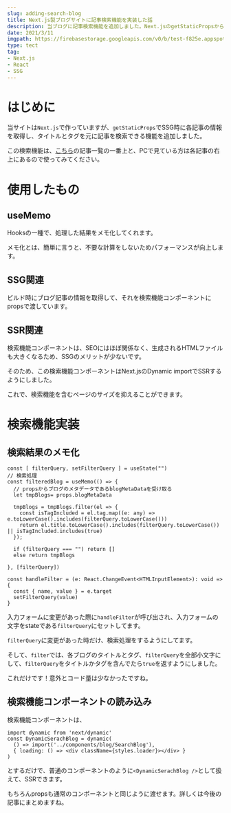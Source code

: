```yaml
---
slug: adding-search-blog
title: Next.js製ブログサイトに記事検索機能を実装した話
description: 当ブログに記事検索機能を追加しました。Next.jsのgetStaticPropsから得た情報を元に、検索できるようにしました。また、ReactのuseMemoを使うことでメモ化させることで余計な再計算を防いでます。Dynamic importも使ってます。
date: 2021/3/11
imgpath: https://firebasestorage.googleapis.com/v0/b/test-f825e.appspot.com/o/images%2Fblog%2Fblog-icon%2Fnextjs-3.svg?alt=media&token=2caf9210-05c4-46e3-87c3-c369ab5c0db0
type: tect
tag: 
- Next.js
- React
- SSG
---
```


# はじめに
当サイトは`Next.js`で作っていますが、`getStaticProps`でSSG時に各記事の情報を取得し、タイトルとタグを元に記事を検索できる機能を追加しました。

この検索機能は、[こちら](https://nosuke-blog.site/articles)の記事一覧の一番上と、PCで見ている方は各記事の右上にあるので使ってみてください。

# 使用したもの
## useMemo
Hooksの一種で、処理した結果をメモ化してくれます。

メモ化とは、簡単に言うと、不要な計算をしないためパフォーマンスが向上します。

## SSG関連
ビルド時にブログ記事の情報を取得して、それを検索機能コンポーネントにpropsで渡しています。

## SSR関連
検索機能コンポーネントは、SEOにはほぼ関係なく、生成されるHTMLファイルも大きくなるため、SSGのメリットが少ないです。

そのため、この検索機能コンポーネントはNext.jsのDynamic importでSSRするようにしました。

これで、検索機能を含むページのサイズを抑えることができます。

# 検索機能実装
## 検索結果のメモ化
```typescript:
const [ filterQuery, setFilterQuery ] = useState("")
// 検索処理
const filteredBlog = useMemo(() => {
  // propsからブログのメタデータであるblogMetaDataを受け取る
  let tmpBlogs= props.blogMetaData

  tmpBlogs = tmpBlogs.filter(el => {
    const isTagIncluded = el.tag.map((e: any) => e.toLowerCase().includes(filterQuery.toLowerCase()))
    return el.title.toLowerCase().includes(filterQuery.toLowerCase()) || isTagIncluded.includes(true)
  });

  if (filterQuery === "") return []
  else return tmpBlogs

}, [filterQuery])

const handleFilter = (e: React.ChangeEvent<HTMLInputElement>): void => {
  const { name, value } = e.target
  setFilterQuery(value)
}
```
入力フォームに変更があった際に`handleFilter`が呼び出され、入力フォームの文字をstateである`filterQuery`にセットしてます。

`filterQuery`に変更があった時だけ、検索処理をするようにしてます。

そして、`filter`では、各ブログのタイトルとタグ、`filterQuery`を全部小文字にして、`filterQuery`をタイトルかタグを含んでたら`true`を返すようにしました。


これだけです！意外とコード量は少なかったですね。

## 検索機能コンポーネントの読み込み
検索機能コンポーネントは、
```typescript:
import dynamic from 'next/dynamic'
const DynamicSerachBlog = dynamic(
  () => import('../components/blog/SearchBlog'),
  { loading: () => <div className={styles.loader}></div> }
)
```
とするだけで、普通のコンポーネントのように`<DynamicSerachBlog />`として扱えて、SSRできます。

もちろんpropsも通常のコンポーネントと同じように渡せます。詳しくは今後の記事にまとめますね。


